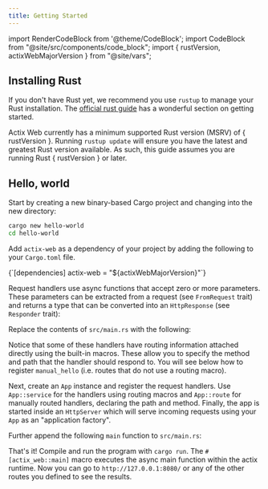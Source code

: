 ```yaml
---
title: Getting Started
---
```


import RenderCodeBlock from '@theme/CodeBlock'; import CodeBlock from "@site/src/components/code_block"; import { rustVersion, actixWebMajorVersion } from "@site/vars";

## Installing Rust

If you don't have Rust yet, we recommend you use `rustup` to manage your Rust installation. The [official rust guide][rustguide] has a wonderful section on getting started.

<p>
Actix Web currently has a minimum supported Rust version (MSRV) of { rustVersion }. Running <code>rustup update</code> will ensure you have the latest and greatest Rust version available. As such, this guide assumes you are running Rust { rustVersion } or later.
</p>

## Hello, world

Start by creating a new binary-based Cargo project and changing into the new directory:

```bash
cargo new hello-world
cd hello-world
```

Add `actix-web` as a dependency of your project by adding the following to your `Cargo.toml` file.

<!-- DEPENDENCY -->

<RenderCodeBlock className="language-toml">
{`[dependencies]
actix-web = "${actixWebMajorVersion}"`}
</RenderCodeBlock>

Request handlers use async functions that accept zero or more parameters. These parameters can be extracted from a request (see `FromRequest` trait) and returns a type that can be converted into an `HttpResponse` (see `Responder` trait):

Replace the contents of `src/main.rs` with the following:

<CodeBlock example="getting-started" section="handlers" />

Notice that some of these handlers have routing information attached directly using the built-in macros. These allow you to specify the method and path that the handler should respond to. You will see below how to register `manual_hello` (i.e. routes that do not use a routing macro).

Next, create an `App` instance and register the request handlers. Use `App::service` for the handlers using routing macros and `App::route` for manually routed handlers, declaring the path and method. Finally, the app is started inside an `HttpServer` which will serve incoming requests using your `App` as an "application factory".

Further append the following `main` function to `src/main.rs`:

<CodeBlock example="getting-started" section="main" />

That's it! Compile and run the program with `cargo run`. The `#[actix_web::main]` macro executes the async main function within the actix runtime. Now you can go to `http://127.0.0.1:8080/` or any of the other routes you defined to see the results.

<!-- LINKS -->

[rustguide]: https://doc.rust-lang.org/book/ch01-01-installation.html
[actix-web-codegen]: https://docs.rs/actix-web-codegen/
